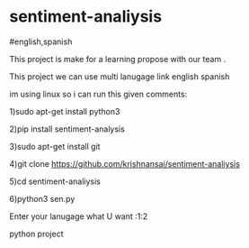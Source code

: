 # sentiment-analiysis
#english,spanish

This project is make for a learning propose with our team .

This project we can use multi lanugage link english spanish


im using linux so i can run this given comments:

1)sudo apt-get install python3

2)pip install sentiment-analysis

3)sudo apt-get install git

4)git clone https://github.com/krishnansai/sentiment-analiysis

5)cd sentiment-analiysis

6)python3 sen.py

Enter your lanugage what U want :1:2



python project
